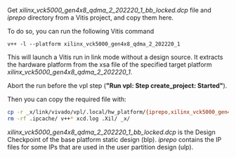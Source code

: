 Get *xilinx_vck5000_gen4x8_qdma_2_202220_1_bb_locked.dcp* file and *iprepo* directory from a Vitis project, and copy them here.

To do so, you can run the following Vitis command

```
v++ -l --platform xilinx_vck5000_gen4x8_qdma_2_202220_1
```

This will launch a Vitis run in link mode without a design source. It extracts the hardware platform from the xsa file of the specified target platform *xilinx_vck5000_gen4x8_qdma_2_202220_1*.

Abort the run before the vpl step (**"Run vpl: Step create_project: Started"**).

Then you can copy the required file with:

```bash
cp -r _x/link/vivado/vpl/.local/hw_platform/{iprepo,xilinx_vck5000_gen4x8_qdma_2_202220_1_bb_locked.dcp} .
rm -rf .ipcache/ v++* xcd.log .Xil/ _x/
```

*xilinx_vck5000_gen4x8_qdma_2_202220_1_bb_locked.dcp* is the Design Checkpoint of the base platform static design (blp). *iprepo* contains the IP files for some IPs that are used in the user partition design (ulp).

